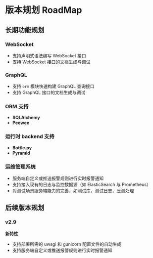 # 版本规划 RoadMap

## 长期功能规划

### WebSocket

* 支持声明式语法编写 WebSocket 接口
* 支持 WebSocket 接口的文档生成与调试

### GraphQL

* 支持 `orm` 模块快速构建 GraphQL 查询接口
* 支持 GraphQL 接口的文档生成与调试

### ORM 支持

* **SQLAlchemy**
* **Peewee**

### 运行时 backend 支持

* **Bottle.py**
* **Pyramid**

### 运维管理系统

* 服务端自定义或推送报警规则进行实时报警通知
* 支持接入现有的日志与监控数据源（如 ElasticSearch 与 Prometheus）
* 对测试场景服务端能力的完善，如测试库，测试日志，压测处理


## 后续版本规划

### v2.9

**新特性**

* 支持部署所需的 uwsgi 和 gunicorn 配置文件的自动生成 
* 支持服务端自定义或推送报警规则进行实时报警通知
